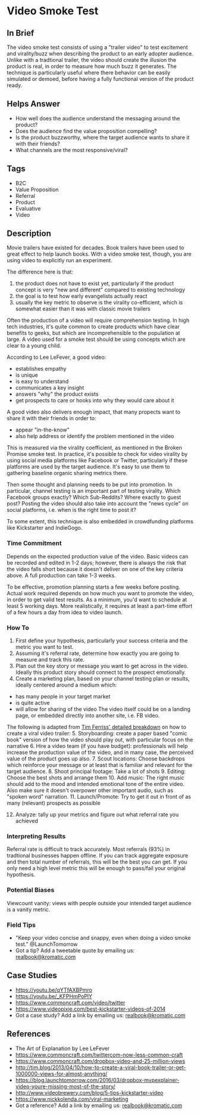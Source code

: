 # Video Smoke Test

## In Brief

The video smoke test consists of using a "trailer video" to test excitement and virality/buzz when describing the product to an early adopter audience. Unlike with a tradtional trailer, the video should create the illusion the product is real, in order to measure how much buzz it generates. The technique is particularly useful where there behavior can be easily simulated or demoed, before having a fully functional version of the product ready.

## Helps Answer
 * How well does the audience understand the messaging around the product?
 * Does the audience find the value proposition compelling?
 * Is the product buzzworthy, where the target audience wants to share it with their friends?
 * What channels are the most responsive/viral?

## Tags
 * B2C
 * Value Proposition
 * Referral
 * Product
 * Evaluative
 * Video

## Description

Movie trailers have existed for decades. Book trailers have been used to great effect to help launch books. With a video smoke test, though, you are using video to explicitly run an experiment. 

The difference here is that:
 1. the product does not have to exist yet, particularly if the product concept is very "new and different" compared to existing technology
 2. the goal is to test how early evangelists actually react
 3. usually the key metric to observe is the virality co-efficient, which is somewhat easier than it was with classic movie trailers

Often the production of a video will require comprehension testing. In high tech industries, it's quite common to create products which have clear benefits to geeks, but which are incomprehensible to the population at large. A video used for a smoke test should be using concepts which are clear to a young child. 

According to Lee LeFever, a good video:
* establishes empathy
* is unique
* is easy to understand
* communicates a key insight 
* answers "why" the product exists
* get prospects to care or hooks into why they would care about it

A good video also delivers enough impact, that many propects want to share it with their friends in order to:
  * appear "in-the-know"
  * also help address or identify the problem mentioned in the video

This is measured via the virality coefficient, as mentioned in the Broken Promise smoke test. In practice, it's possible to check for video virality by using social media platforms like Facebook or Twitter, particularly if these platforms are used by the target audience. It's easy to use them to gathering baseline organic sharing metrics there. 

Then some thought and planning needs to be put into promotion. In particular, channel testing is an important part of testing virality. Which Facebook groups exactly? Which Sub-Reddits? Where exactly to guest post? Posting the video should also take into account the "news cycle" on social platforms, i.e. when is the right time to post it? 

To some extent, this technique is also embedded in crowdfunding platforms like Kickstarter and IndieGogo. 

### Time Commitment

Depends on the expected production value of the video. Basic videos can be recorded and edited in 1-2 days; however, there is always the risk that the video falls short because it doesn't deliver on one of the key criteria above. A full production can take 1-3 weeks. 

To be effective, promotion planning starts a few weeks before posting. Actual work required depends on how much you want to promote the video, in order to get valid test results. As a minimum, you'd want to schedule at least 5 working days. More realistically, it requires at least a part-time effort of a few hours a day from idea to video launch. 

### How To

1. First define your hypothesis, particularly your success criteria and the metric you want to test. 
2. Assuming it's referral rate, determine how exactly you are going to measure and track this rate.
3. Plan out the key story or message you want to get across in the video. Ideally this product story should connect to the prospect emotionally.
4. Create a marketing plan, based on your channel testing plan or results, ideally centered around a medium which:
 * has many people in your target market
 * is quite active
 * will allow for sharing of the video
The video itself could be on a landing page, or embedded directly into another site, i.e. FB video.

The following is adapted from [Tim Ferriss' detailed breakdown](http://tim.blog/2013/04/10/how-to-create-a-viral-book-trailer-or-get-1000000-views-for-almost-anything/) on how to create a viral video trailer:
5. Storyboarding: create a paper based "comic book" version of how the video should play out, with particular focus on the narrative
6. Hire a video team (if you have budget): professionals will help increase the production value of the video, and in many case, the perceived value of the product goes up also.
7. Scout locations: Choose backdrops which reinforce your message or at least that is familiar and relevant for the target audience.
8. Shoot principal footage: Take a lot of shots
9. Editing: Choose the best shots and arrange them
10. Add music: The right music should add to the mood and intended emotional tone of the entire video. Also make sure it doesn't overpower other important audio, such as "spoken word" narration. 
11. Launch/Promote: Try to get it out in front of as many (relevant) prospects as possible

12. Analyze: tally up your metrics and figure out what referral rate you achieved 

### Interpreting Results

Referral rate is difficult to track accurately. Most referrals (93%) in tradtional businesses happen offline. If you can track aggregate exposure and then total number of referrals, this will be the best you can get. If you only need a high level metric this will be enough to pass/fail your original hypothesis.

### Potential Biases

Viewcount vanity: views with people outside your intended target audience is a vanity metric.

### Field Tips
* "Keep your video concise and snappy, even when doing a video smoke test." @LaunchTomorrow 
* Got a tip? Add a tweetable quote by emailing us: [realbook@kromatic.com](mailto:realbook@kromatic.com)

## Case Studies
* https://youtu.be/qYTfAXBPmro
* https://youtu.be/_KFPHmPoPlY
* https://www.commoncraft.com/video/twitter
* https://www.videopixie.com/best-kickstarter-videos-of-2014
* Got a case study? Add a link by emailing us: [realbook@kromatic.com](mailto:realbook@kromatic.com) 
 
## References
* The Art of Explanation by Lee LeFever
* https://www.commoncraft.com/twittercom-now-less-common-craft
* https://www.commoncraft.com/dropbox-video-and-25-million-views
* http://tim.blog/2013/04/10/how-to-create-a-viral-book-trailer-or-get-1000000-views-for-almost-anything/
* https://blog.launchtomorrow.com/2016/03/dropbox-mvpexplainer-video-youre-missing-most-of-the-story/
* http://www.videobrewery.com/blog/5-tips-kickstarter-video
* https://www.nickkolenda.com/viral-marketing
* Got a reference? Add a link by emailing us: [realbook@kromatic.com](realbook@kromatic.com)